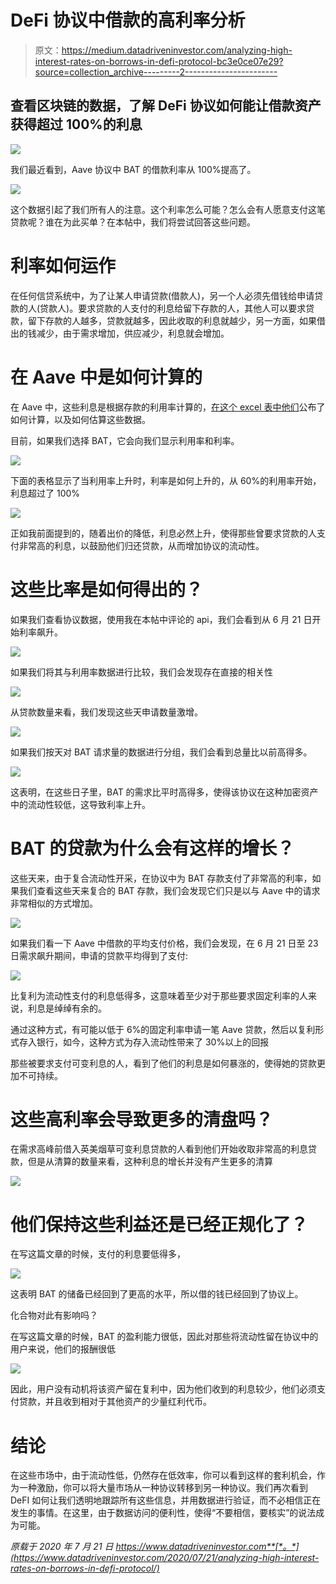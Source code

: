 # DeFi 协议中借款的高利率分析

> 原文：<https://medium.datadriveninvestor.com/analyzing-high-interest-rates-on-borrows-in-defi-protocol-bc3e0ce07e29?source=collection_archive---------2----------------------->

## 查看区块链的数据，了解 DeFi 协议如何能让借款资产获得超过 100%的利息

![](img/fd953b11d9df77256185f134c0c258d2.png)

我们最近看到，Aave 协议中 BAT 的借款利率从 100%提高了。

![](img/0c6f290fd37762b225cdf8f93508b548.png)

这个数据引起了我们所有人的注意。这个利率怎么可能？怎么会有人愿意支付这笔贷款呢？谁在为此买单？在本帖中，我们将尝试回答这些问题。

# **利率如何运作**

在任何信贷系统中，为了让某人申请贷款(借款人)，另一个人必须先借钱给申请贷款的人(贷款人)。要求贷款的人支付的利息给留下存款的人，其他人可以要求贷款，留下存款的人越多，贷款就越多，因此收取的利息就越少，另一方面，如果借出的钱减少，由于需求增加，供应减少，利息就会增加。

# **在 Aave 中是如何计算的**

在 Aave 中，这些利息是根据存款的利用率计算的，[在这个 excel 表中他们](https://docs.google.com/spreadsheets/d/1RAlW-GLEek7bSG3e98gTrcbFsqurRWkbtpFNzNgyF2w/edit#gid=1361216538)公布了如何计算，以及如何估算这些数据。

目前，如果我们选择 BAT，它会向我们显示利用率和利率。

![](img/5e4fc065f838a1fbfa020ffa83c16a73.png)

下面的表格显示了当利用率上升时，利率是如何上升的，从 60%的利用率开始，利息超过了 100%

![](img/90d0fb632f39ea43fd3120de5bc56e4b.png)

正如我前面提到的，随着出价的降低，利息必然上升，使得那些曾要求贷款的人支付非常高的利息，以鼓励他们归还贷款，从而增加协议的流动性。

# 这些比率是如何得出的？

如果我们查看协议数据，使用我在本帖中评论的 api，我们会看到从 6 月 21 日开始利率飙升。

![](img/2bf2ff18ec58a0b4b06546c2444b98e0.png)

如果我们将其与利用率数据进行比较，我们会发现存在直接的相关性

![](img/8a0268f97005365535b9b9fb4005dd2e.png)

从贷款数量来看，我们发现这些天申请数量激增。

![](img/b2b10d4bff0f5dfca65107f0a999e59d.png)

如果我们按天对 BAT 请求量的数据进行分组，我们会看到总量比以前高得多。

![](img/31700207ff94bc1c7e300dc10bfd9dfc.png)

这表明，在这些日子里，BAT 的需求比平时高得多，使得该协议在这种加密资产中的流动性较低，这导致利率上升。

# **BAT 的贷款为什么会有这样的增长？**

这些天来，由于复合流动性开采，在协议中为 BAT 存款支付了非常高的利率，如果我们查看这些天来复合的 BAT 存款，我们会发现它们只是以与 Aave 中的请求非常相似的方式增加。

![](img/97cc75ea602d5a9aaaf77efeeae1d144.png)

如果我们看一下 Aave 中借款的平均支付价格，我们会发现，在 6 月 21 日至 23 日需求飙升期间，申请的贷款平均得到了支付:

![](img/744b13dc4b8cebd23e8b7866834b7b5b.png)

比复利为流动性支付的利息低得多，这意味着至少对于那些要求固定利率的人来说，利息是绰绰有余的。

通过这种方式，有可能以低于 6%的固定利率申请一笔 Aave 贷款，然后以复利形式存入银行，如今，这种方式为存入流动性带来了 30%以上的回报

那些被要求支付可变利息的人，看到了他们的利息是如何暴涨的，使得她的贷款更加不可持续。

# 这些高利率会导致更多的清盘吗？

在需求高峰前借入英美烟草可变利息贷款的人看到他们开始收取非常高的利息贷款，但是从清算的数量来看，这种利息的增长并没有产生更多的清算

![](img/fe6799a0ec88e118ac9d55d9c406bb1e.png)

# **他们保持这些利益还是已经正规化了？**

在写这篇文章的时候，支付的利息要低得多，

![](img/c51c4bbef4cea148970c1c6203d7d156.png)

这表明 BAT 的储备已经回到了更高的水平，所以借的钱已经回到了协议上。

化合物对此有影响吗？

在写这篇文章的时候，BAT 的盈利能力很低，因此对那些将流动性留在协议中的用户来说，他们的报酬很低

![](img/98efb2039e0eac3656a43adef9df1914.png)

因此，用户没有动机将该资产留在复利中，因为他们收到的利息较少，他们必须支付贷款，并且收到相对于其他资产的少量红利代币。

# **结论**

在这些市场中，由于流动性低，仍然存在低效率，你可以看到这样的套利机会，作为一种激励，你可以将大量市场从一种协议转移到另一种协议。我们再次看到 DeFI 如何让我们透明地跟踪所有这些信息，并用数据进行验证，而不必相信正在发生的事情。在这里，由于数据访问的便利性，使得“不要相信，要核实”的说法成为可能。

*原载于 2020 年 7 月 21 日 https://www.datadriveninvestor.com**[*。*](https://www.datadriveninvestor.com/2020/07/21/analyzing-high-interest-rates-on-borrows-in-defi-protocol/)*